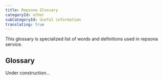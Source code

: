 ```yaml
---
title: Repsona Glossary
categoryId: other
subCategoryId: Useful information
translating: true
---
```


This glossary is specialized list of words and definitions used in repsona service.

## Glossary
<b-alert variant="warning" show> Under construction... </b-alert>
